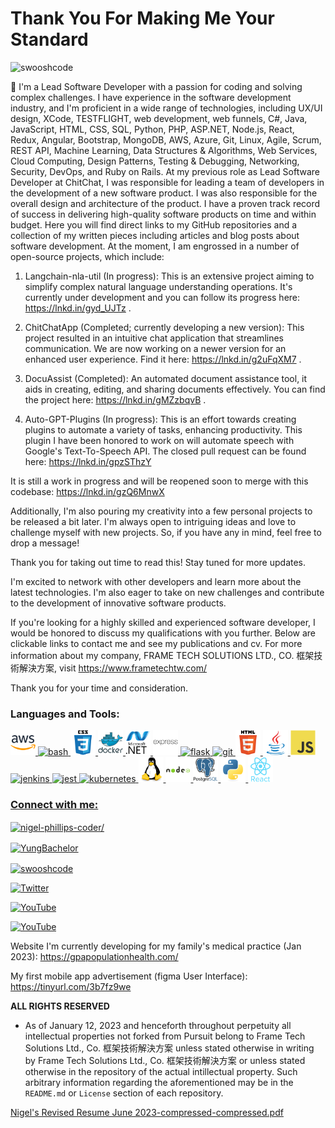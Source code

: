 <h1 align="left"> Thank You For Making Me Your Standard </h1>
<p>
  
 <p align="left"> <img src="https://komarev.com/ghpvc/?username=swooshcode&label=Profile%20views&color=0e75b6&style=flat" alt="swooshcode" /> </p>
  <p> 🍯 I'm a Lead Software Developer with a passion for coding and solving complex challenges. I have experience in the software development industry, and I'm proficient in a wide range of technologies, including UX/UI design, XCode, TESTFLIGHT, web development, web funnels, C#, Java, JavaScript, HTML, CSS, SQL, Python, PHP, ASP.NET, Node.js, React, Redux, Angular, Bootstrap, MongoDB, AWS, Azure, Git, Linux, Agile, Scrum, REST API, Machine Learning, Data Structures & Algorithms, Web Services, Cloud Computing, Design Patterns, Testing & Debugging, Networking, Security, DevOps, and Ruby on Rails.
At my previous role as Lead Software Developer at ChitChat, I was responsible for leading a team of developers in the development of a new software product. I was also responsible for the overall design and architecture of the product. I have a proven track record of success in delivering high-quality software products on time and within budget.
Here you will find direct links to my GitHub repositories and a collection of my written pieces including articles and blog posts about software development.
At the moment, I am engrossed in a number of open-source projects, which include:
    
1. Langchain-nla-util (In progress): This is an extensive project aiming to simplify complex natural language understanding operations. It's currently under development and you can follow its progress here: https://lnkd.in/gyd_UJTz .

2. ChitChatApp (Completed; currently developing a new version): This project resulted in an intuitive chat application that streamlines communication. We are now working on a newer version for an enhanced user experience. Find it here: https://lnkd.in/g2uFqXM7 .

3. DocuAssist (Completed): An automated document assistance tool, it aids in creating, editing, and sharing documents effectively. You can find the project here: https://lnkd.in/gMZzbqvB .

4. Auto-GPT-Plugins (In progress): This is an effort towards creating plugins to automate a variety of tasks, enhancing productivity. This plugin I have been honored to work on will automate speech with Google's Text-To-Speech API. The closed pull request can be found here: https://lnkd.in/gpzSThzY

It is still a work in progress and will be reopened soon to merge with this codebase: https://lnkd.in/gzQ6MnwX

Additionally, I'm also pouring my creativity into a few personal projects to be released a bit later. I'm always open to intriguing ideas and love to challenge myself with new projects. So, if you have any in mind, feel free to drop a message!

Thank you for taking out time to read this! Stay tuned for more updates.

I'm excited to network with other developers and learn more about the latest technologies. I'm also eager to take on new challenges and contribute to the development of innovative software products.

If you're looking for a highly skilled and experienced software developer, I would be honored to discuss my qualifications with you further. Below are clickable links to contact me and see my publications and cv. For more information about my company, FRAME TECH SOLUTIONS LTD., CO. 框架技術解決方案, visit https://www.frametechtw.com/

Thank you for your time and consideration.

<h3 align="left">Languages and Tools:</h3>
<p align="left"> <a href="https://aws.amazon.com" target="_blank" rel="noreferrer"> <img src="https://raw.githubusercontent.com/devicons/devicon/master/icons/amazonwebservices/amazonwebservices-original-wordmark.svg" alt="aws" width="40" height="40"/> </a> <a href="https://www.gnu.org/software/bash/" target="_blank" rel="noreferrer"> <img src="https://www.vectorlogo.zone/logos/gnu_bash/gnu_bash-icon.svg" alt="bash" width="40" height="40"/> </a> <a href="https://www.w3schools.com/css/" target="_blank" rel="noreferrer"> <img src="https://raw.githubusercontent.com/devicons/devicon/master/icons/css3/css3-original-wordmark.svg" alt="css3" width="40" height="40"/> </a> <a href="https://www.docker.com/" target="_blank" rel="noreferrer"> <img src="https://raw.githubusercontent.com/devicons/devicon/master/icons/docker/docker-original-wordmark.svg" alt="docker" width="40" height="40"/> </a> <a href="https://dotnet.microsoft.com/" target="_blank" rel="noreferrer"> <img src="https://raw.githubusercontent.com/devicons/devicon/master/icons/dot-net/dot-net-original-wordmark.svg" alt="dotnet" width="40" height="40"/> </a> <a href="https://expressjs.com" target="_blank" rel="noreferrer"> <img src="https://raw.githubusercontent.com/devicons/devicon/master/icons/express/express-original-wordmark.svg" alt="express" width="40" height="40"/> </a> <a href="https://flask.palletsprojects.com/" target="_blank" rel="noreferrer"> <img src="https://www.vectorlogo.zone/logos/pocoo_flask/pocoo_flask-icon.svg" alt="flask" width="40" height="40"/> </a> <a href="https://git-scm.com/" target="_blank" rel="noreferrer"> <img src="https://www.vectorlogo.zone/logos/git-scm/git-scm-icon.svg" alt="git" width="40" height="40"/> </a> <a href="https://www.w3.org/html/" target="_blank" rel="noreferrer"> <img src="https://raw.githubusercontent.com/devicons/devicon/master/icons/html5/html5-original-wordmark.svg" alt="html5" width="40" height="40"/> </a> <a href="https://www.java.com" target="_blank" rel="noreferrer"> <img src="https://raw.githubusercontent.com/devicons/devicon/master/icons/java/java-original.svg" alt="java" width="40" height="40"/> </a> <a href="https://developer.mozilla.org/en-US/docs/Web/JavaScript" target="_blank" rel="noreferrer"> <img src="https://raw.githubusercontent.com/devicons/devicon/master/icons/javascript/javascript-original.svg" alt="javascript" width="40" height="40"/> </a> <a href="https://www.jenkins.io" target="_blank" rel="noreferrer"> <img src="https://www.vectorlogo.zone/logos/jenkins/jenkins-icon.svg" alt="jenkins" width="40" height="40"/> </a> <a href="https://jestjs.io" target="_blank" rel="noreferrer"> <img src="https://www.vectorlogo.zone/logos/jestjsio/jestjsio-icon.svg" alt="jest" width="40" height="40"/> </a> <a href="https://kubernetes.io" target="_blank" rel="noreferrer"> <img src="https://www.vectorlogo.zone/logos/kubernetes/kubernetes-icon.svg" alt="kubernetes" width="40" height="40"/> </a> <a href="https://www.linux.org/" target="_blank" rel="noreferrer"> <img src="https://raw.githubusercontent.com/devicons/devicon/master/icons/linux/linux-original.svg" alt="linux" width="40" height="40"/> </a> <a href="https://www.mathworks.com/" target="_blank" rel="noreferrer"> <img src="https://raw.githubusercontent.com/devicons/devicon/master/icons/nodejs/nodejs-original-wordmark.svg" alt="nodejs" width="40" height="40"/> </a> <a href="https://www.postgresql.org" target="_blank" rel="noreferrer"> <img src="https://raw.githubusercontent.com/devicons/devicon/master/icons/postgresql/postgresql-original-wordmark.svg" alt="postgresql" width="40" height="40"/> </a> <a href="https://www.python.org" target="_blank" rel="noreferrer"> <img src="https://raw.githubusercontent.com/devicons/devicon/master/icons/python/python-original.svg" alt="python" width="40" height="40"/> </a> <a href="https://reactjs.org/" target="_blank" rel="noreferrer"> <img src="https://raw.githubusercontent.com/devicons/devicon/master/icons/react/react-original-wordmark.svg" alt="react" width="40" height="40"/> </a> <a href="https://unity.com/" target="_blank" rel="noreferrer"> 
  
<h3 align="left">Connect with me:</h3>
<p align="left">
<a href="https://www.linkedin.com/in/nigel-phillips-coder/" target="blank"><img align="center" src="https://raw.githubusercontent.com/rahuldkjain/github-profile-readme-generator/master/src/images/icons/Social/linked-in-alt.svg" alt="nigel-phillips-coder/" height="30" width="40" /></a>
</p>

<a href="https://www.facebook.com/YungBachelor" target="blank"><img align="center" src="https://raw.githubusercontent.com/rahuldkjain/github-profile-readme-generator/master/src/images/icons/Social/facebook-alt.svg" alt="YungBachelor" height="30" width="40" /></a>

  
 <a href="https://www.instagram.com/swooshcode/" target="_blank" rel="noopener noreferrer"><img align="center" src="https://raw.githubusercontent.com/rahuldkjain/github-profile-readme-generator/master/src/images/icons/Social/instagram.svg" alt="swooshcode" height="30" width="40" /></a>

  <a href="https://twitter.com/SunOfDogbari"><img src="https://dougs-crossing-game.netlify.app/twitter.svg" alt="Twitter" width="25" height="25" /></a>

<a href="https://www.youtube.com/channel/UC6e9HvwaEPQhtdY3l6uizbg"><img src="https://dougs-crossing-game.netlify.app/youtube.svg" alt="YouTube" width="25" height="25" /></a>

<a href="mailto:jobs4me321@gmail.com?subject=[GitHub]"><img src="https://dougs-crossing-game.netlify.app/gmail.svg" alt="YouTube" width="25" height="25" /></a>
  
  
Website I'm currently developing for my family's medical practice (Jan 2023): 
https://gpapopulationhealth.com/

  
My first mobile app advertisement (figma User Interface): 
https://tinyurl.com/3b7fz9we
  
**ALL RIGHTS RESERVED**
- As of January 12, 2023 and henceforth throughout perpetuity all intellectual properties not forked from Pursuit belong to Frame Tech Solutions Ltd., Co. 框架技術解決方案 unless stated otherwise in writing by Frame Tech Solutions Ltd., Co. 框架技術解決方案 or unless stated otherwise in the repository of the actual intillectual property. Such arbitrary information regarding the aforementioned may be in the `README.md` or `License` section of each repository.

[Nigel's Revised Resume June 2023-compressed-compressed.pdf](https://github.com/swooshcode/swooshcode.github.io/files/11924639/Nigel.s.Revised.Resume.June.2023-compressed-compressed.pdf)

